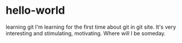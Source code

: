 # hello-world
learning git
I'm learning for the first time about git in git site.
It's very interesting and stimulating, motivating.
Where will I be someday.
